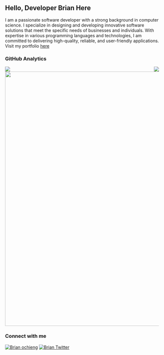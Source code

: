 ## Hello, Developer Brian Here 
I am a passionate software developer with a strong background in computer science. I specialize in designing and developing innovative software solutions that meet the specific needs of businesses and individuals. With expertise in various programming languages and technologies, I am committed to delivering high-quality, reliable, and user-friendly applications. Visit my portfolio [here](#!)

### GitHub Analytics
<div style="display: flex; justify-content: space-between;">
  <img style="max-width: 48%;" src="#" />
  <img style="max-width: 48%;" src="#"/>
</div>
<img width="830" src="#" />

### Connect with me
<a href="https://www.linkedin.com/in/brian-ochieng/" target="_blank" rel="noopener noreferrer"><img align="center" src="https://img.shields.io/badge/-LinkedIn-0e76a8?style=flat-square&logo=Linkedin&logoColor=white" alt="Brian ochieng" /></a>
<a href="https://twitter.com/kalutu_daniel" target="_blank">
  <img align="center" src="#" alt="Brian Twitter" />
</a>

<br>

<!---
Kalutu/Kalutu is a ✨ special ✨ repository because its `README.md` (this file) appears on your GitHub profile.
You can click the Preview link to take a look at your changes.
--->

